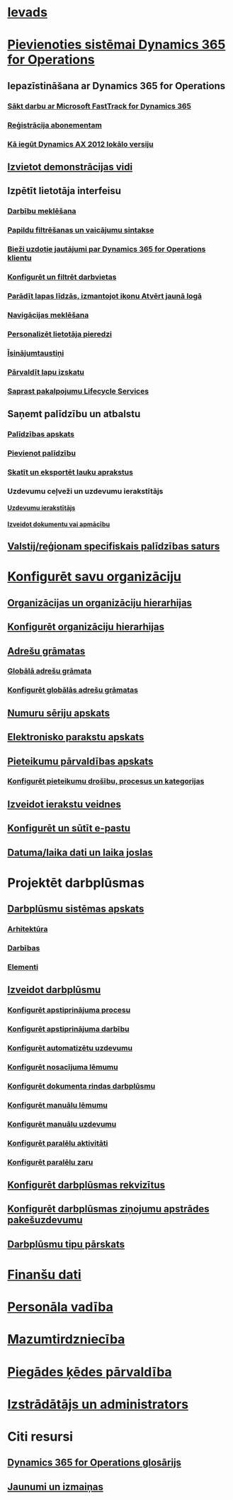 # [Ievads](index.md)

# [Pievienoties sistēmai Dynamics 365 for Operations](get-started/onboarding-home.md)
## Iepazīstināšana ar Dynamics 365 for Operations
### [Sākt darbu ar Microsoft FastTrack for Dynamics 365](get-started/fasttrack-dynamics-365-overview.md)
### [Reģistrācija abonementam](/dynamics365/operations/dev-itpro/dev-tools/sign-up-preview-subscription?toc=/dynamics365/operations/toc.json)
### [Kā iegūt Dynamics AX 2012 lokālo versiju](/dynamics365/operations/dev-itpro/deployment/csp-download-customersource?toc=/dynamics365/operations/toc.json)
## [Izvietot demonstrācijas vidi](/dynamics365/operations/dev-itpro/deployment/deploy-demo-environment?toc=/dynamics365/operations/toc.json)

## Izpētīt lietotāja interfeisu
### [Darbību meklēšana](get-started/action-search.md)
### [Papildu filtrēšanas un vaicājumu sintakse](get-started/advanced-filtering-query-options.md)
### [Bieži uzdotie jautājumi par Dynamics 365 for Operations klientu](get-started/client-faq.md)
### [Konfigurēt un filtrēt darbvietas](get-started/configure-filter-workspaces.md)
### [Parādīt lapas līdzās, izmantojot ikonu Atvērt jaunā logā](get-started/display-pages-side-by-side.md)
### [Navigācijas meklēšana](get-started/navigation-search.md)
### [Personalizēt lietotāja pieredzi](get-started/personalize-user-experience.md)
### [Īsinājumtaustiņi](get-started/shortcut-keys.md)
### [Pārvaldīt lapu izskatu](get-started/window-management.md)
### [Saprast pakalpojumu Lifecycle Services](/dynamics365/operations/dev-itpro/lifecycle-services/lcs-works-lcs?toc=/dynamics365/operations/toc.json)

## Saņemt palīdzību un atbalstu
### [Palīdzības apskats](/dynamics365/operations/dev-itpro/get-started/help-overview?toc=/dynamics365/operations/toc.json)
### [Pievienot palīdzību](/dynamics365/operations/dev-itpro/get-started/help-connect?toc=/dynamics365/operations/toc.json)
### [Skatīt un eksportēt lauku aprakstus](get-started/view-export-field-descriptions.md)

### Uzdevumu ceļveži un uzdevumu ierakstītājs
#### [Uzdevumu ierakstītājs](/dynamics365/operations/dev-itpro/user-interface/task-recorder?toc=/dynamics365/operations/toc.json)
#### [Izveidot dokumentu vai apmācību](/dynamics365/operations/dev-itpro/user-interface/task-recorder?toc=/dynamics365/operations/toc.json)

## [Valstij/reģionam specifiskais palīdzības saturs](/dynamics365/operations/dev-itpro/lcs-solutions/country-region?toc=/dynamics365/operations/toc.json)

# [Konfigurēt savu organizāciju](organization-administration/organization-administration-home-page.md)
## [Organizācijas un organizāciju hierarhijas](organization-administration/organizations-organizational-hierarchies.md)
## [Konfigurēt organizāciju hierarhijas](organization-administration/plan-organizational-hierarchy.md)
## [Adrešu grāmatas](organization-administration/qa-address-books.md)
### [Globālā adrešu grāmata](organization-administration/overview-global-address-book.md)
### [Konfigurēt globālās adrešu grāmatas](organization-administration/plan-configuration-global-address-book-additional-address-books.md)
## [Numuru sēriju apskats](organization-administration/number-sequence-overview.md)
## [Elektronisko parakstu apskats](organization-administration/electronic-signature-overview.md)
## [Pieteikumu pārvaldības apskats](organization-administration/cases.md)
### [Konfigurēt pieteikumu drošību, procesus un kategorijas](organization-administration/plan-case-management.md)
## [Izveidot ierakstu veidnes](organization-administration/record-templates.md)
## [Konfigurēt un sūtīt e-pastu](organization-administration/configure-email.md)
## [Datuma/laika dati un laika joslas](organization-administration/date-time-zones.md)

# Projektēt darbplūsmas
## [Darbplūsmu sistēmas apskats](organization-administration/overview-workflow-system.md)
### [Arhitektūra](organization-administration/workflow-system-architecture.md)
### [Darbības](organization-administration/workflow-actions.md)
### [Elementi](organization-administration/workflow-elements.md)
## [Izveidot darbplūsmu](organization-administration/create-workflow.md)
### [Konfigurēt apstiprinājuma procesu](organization-administration/configure-approval-process-workflow.md)
### [Konfigurēt apstiprinājuma darbību](organization-administration/configure-approval-step-workflow.md)
### [Konfigurēt automatizētu uzdevumu](organization-administration/configure-automated-task-workflow.md)
### [Konfigurēt nosacījuma lēmumu](organization-administration/configure-conditional-decision-workflow.md)
### [Konfigurēt dokumenta rindas darbplūsmu](organization-administration/configure-line-item-workflow.md)
### [Konfigurēt manuālu lēmumu](organization-administration/configure-manual-decision-workflow.md)
### [Konfigurēt manuālu uzdevumu](organization-administration/configure-manual-task-workflow.md)
### [Konfigurēt paralēlu aktivitāti](organization-administration/configure-parallel-activity-workflow.md)
### [Konfigurēt paralēlu zaru](organization-administration/configure-parallel-branch-workflow.md)
## [Konfigurēt darbplūsmas rekvizītus](organization-administration/configure-workflow-properties.md)
## [Konfigurēt darbplūsmas ziņojumu apstrādes pakešuzdevumu](organization-administration/workflow-batch-job-critical.md)
## [Darbplūsmu tipu pārskats](organization-administration/workflow-types-report.md)

# [Finanšu dati](/dynamics365/operations/financials/index)

# [Personāla vadība](/dynamics365/operations/human-resources/index)

# [Mazumtirdzniecība](/dynamics365/operations/retail/index)

# [Piegādes ķēdes pārvaldība](/dynamics365/operations/supply-chain/index)

# [Izstrādātājs un administrators](/dynamics365/operations/dev-itpro/index)

# Citi resursi
## [Dynamics 365 for Operations glosārijs](get-started/glossary.md)
## [Jaunumi un izmaiņas](/dynamics365/operations/dev-itpro/get-started/whats-new-changed?toc=/dynamics365/operations/toc.json)

